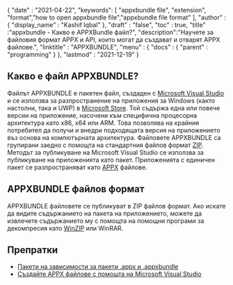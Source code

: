 {
  "date" : "2021-04-22",
  "keywords": [ "appxbundle file", "extension", "format","how to open appxbundle file","appxbundle file format" ],
  "author" : {
    "display_name" : "Kashif Iqbal"
},
  "draft" : "false",
  "toc" : true,
  "title" :"appxbundle - Какво е APPXBundle файл?",
  "description":"Научете за файловия формат APPX и API, които могат да създават и отварят APPX файлове.",
  "linktitle" : "APPXBUNDLE",
  "menu" : {
    "docs" : {
      "parent" : "programming"
}
},
  "lastmod" : "2021-12-19"
}

## Какво е файл APPXBUNDLE?

Файлът APPXBUNDLE е пакетен файл, създаден с [Microsoft Visual Studio](https://visualstudio.microsoft.com/) и се използва за разпространение на приложения за Windows (както настолни, така и UWP) в [Microsoft Store](https://apps.microsoft.com/store/apps). Той съдържа една или повече версии на приложение, насочени към специфична процесорна архитектура като x86, x64 или ARM. Това позволява на крайния потребител да получи и внедри подходящата версия на приложението въз основа на компютърната архитектура. Файловете APPXBUNDLE са групирани заедно с помощта на стандартния файлов формат [ZIP](/bg/compression/zip/). Методът за публикуване на Microsoft Visual Studio се използва за публикуване на приложенията като пакет. Приложенията с единичен пакет се разпространяват като [APPX](/bg/programming/appx/) файлове.

## APPXBUNDLE файлов формат

APPXBUNDLE файловете се публикуват в ZIP файлов формат. Ако искате да видите съдържанието на пакета на приложението, можете да извлечете съдържанието му с помощта на помощни програми за декомпресия като [WinZIP](https://www.winzip.com/en/) или WinRAR.

## Препратки

* [Пакети на зависимости за пакети .appx и .appxbundle](https://www.ibm.com/docs/en/maas360?topic=catalog-dependency-packages-appx-appxbundle-packages)
* [Създайте APPX файлове с помощта на Microsoft Visual Studio](https://learn.microsoft.com/en-us/windows/msix/desktop/vs-package-overview)

